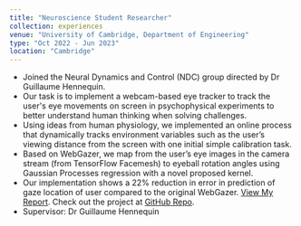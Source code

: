 ```yaml
---
title: "Neuroscience Student Researcher"
collection: experiences
venue: "University of Cambridge, Department of Engineering"
type: "Oct 2022 - Jun 2023"
location: "Cambridge"
---
```


* Joined the Neural Dynamics and Control (NDC) group directed by Dr Guillaume Hennequin.
* Our task is to implement a webcam-based eye tracker to track the user's eye movements on screen in psychophysical experiments to better understand human thinking when solving challenges.
* Using ideas from human physiology, we implemented an online process that dynamically tracks environment variables such as the user’s viewing distance from the screen with one initial simple calibration task.
* Based on WebGazer, we map from the user’s eye images in the camera stream (from TensorFlow Facemesh) to eyeball rotation angles using Gaussian Processes regression with a novel proposed kernel.
* Our implementation shows a 22% reduction in error in prediction of gaze location of user compared to the original WebGazer. <a href="http://YoujingYu99.github.io/files/Report_eyetracker.pdf" target="_blank">View My Report</a>. Check out the project at <a href="https://github.com/YoujingYu99/WebGazerImproved" target="_blank">GitHub Repo</a>.
* Supervisor: Dr Guillaume Hennequin

